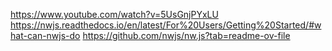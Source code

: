 https://www.youtube.com/watch?v=5UsGnjPYxLU
https://nwjs.readthedocs.io/en/latest/For%20Users/Getting%20Started/#what-can-nwjs-do
https://github.com/nwjs/nw.js?tab=readme-ov-file

